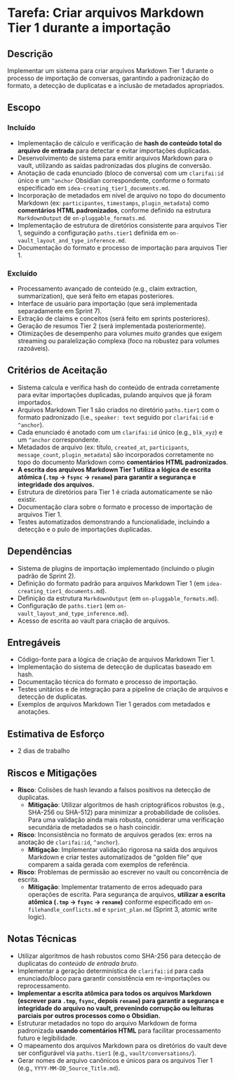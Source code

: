 # Tarefa: Criar arquivos Markdown Tier 1 durante a importação

## Descrição
Implementar um sistema para criar arquivos Markdown Tier 1 durante o processo de importação de conversas, garantindo a padronização do formato, a detecção de duplicatas e a inclusão de metadados apropriados.

## Escopo

### Incluído
- Implementação de cálculo e verificação de **hash do conteúdo total do arquivo de entrada** para detectar e evitar importações duplicadas.
- Desenvolvimento de sistema para emitir arquivos Markdown para o vault, utilizando as saídas padronizadas dos plugins de conversão.
- Anotação de cada enunciado (bloco de conversa) com um `clarifai:id` único e um `^anchor` Obsidian correspondente, conforme o formato especificado em `idea-creating_tier1_documents.md`.
- Incorporação de metadados em nível de arquivo no topo do documento Markdown (ex: `participantes`, `timestamps`, `plugin_metadata`) como **comentários HTML padronizados**, conforme definido na estrutura `MarkdownOutput` de `on-pluggable_formats.md`.
- Implementação de estrutura de diretórios consistente para arquivos Tier 1, seguindo a configuração `paths.tier1` definida em `on-vault_layout_and_type_inference.md`.
- Documentação do formato e processo de importação para arquivos Tier 1.

### Excluído
- Processamento avançado de conteúdo (e.g., claim extraction, summarization), que será feito em etapas posteriores.
- Interface de usuário para importação (que será implementada separadamente em Sprint 7).
- Extração de claims e conceitos (será feito em sprints posteriores).
- Geração de resumos Tier 2 (será implementada posteriormente).
- Otimizações de desempenho para volumes *muito* grandes que exigem streaming ou paralelização complexa (foco na robustez para volumes razoáveis).

## Critérios de Aceitação
- Sistema calcula e verifica hash do conteúdo de entrada corretamente para evitar importações duplicadas, pulando arquivos que já foram importados.
- Arquivos Markdown Tier 1 são criados no diretório `paths.tier1` com o formato padronizado (i.e., `speaker: text` seguido por `clarifai:id` e `^anchor`).
- Cada enunciado é anotado com um `clarifai:id` único (e.g., `blk_xyz`) e um `^anchor` correspondente.
- Metadados de arquivo (ex: título, `created_at`, `participants`, `message_count`, `plugin_metadata`) são incorporados corretamente no topo do documento Markdown como **comentários HTML padronizados**.
- **A escrita dos arquivos Markdown Tier 1 utiliza a lógica de escrita atômica (`.tmp` -> `fsync` -> `rename`) para garantir a segurança e integridade dos arquivos.**
- Estrutura de diretórios para Tier 1 é criada automaticamente se não existir.
- Documentação clara sobre o formato e processo de importação de arquivos Tier 1.
- Testes automatizados demonstrando a funcionalidade, incluindo a detecção e o pulo de importações duplicadas.

## Dependências
- Sistema de plugins de importação implementado (incluindo o plugin padrão de Sprint 2).
- Definição do formato padrão para arquivos Markdown Tier 1 (em `idea-creating_tier1_documents.md`).
- Definição da estrutura `MarkdownOutput` (em `on-pluggable_formats.md`).
- Configuração de `paths.tier1` (em `on-vault_layout_and_type_inference.md`).
- Acesso de escrita ao vault para criação de arquivos.

## Entregáveis
- Código-fonte para a lógica de criação de arquivos Markdown Tier 1.
- Implementação do sistema de detecção de duplicatas baseado em hash.
- Documentação técnica do formato e processo de importação.
- Testes unitários e de integração para a pipeline de criação de arquivos e detecção de duplicatas.
- Exemplos de arquivos Markdown Tier 1 gerados com metadados e anotações.

## Estimativa de Esforço
- 2 dias de trabalho

## Riscos e Mitigações
- **Risco**: Colisões de hash levando a falsos positivos na detecção de duplicatas.
  - **Mitigação**: Utilizar algoritmos de hash criptográficos robustos (e.g., SHA-256 ou SHA-512) para minimizar a probabilidade de colisões. Para uma validação ainda mais robusta, considerar uma verificação secundária de metadados se o hash coincidir.
- **Risco**: Inconsistência no formato de arquivos gerados (ex: erros na anotação de `clarifai:id`, `^anchor`).
  - **Mitigação**: Implementar validação rigorosa na saída dos arquivos Markdown e criar testes automatizados de "golden file" que comparem a saída gerada com exemplos de referência.
- **Risco**: Problemas de permissão ao escrever no vault ou concorrência de escrita.
  - **Mitigação**: Implementar tratamento de erros adequado para operações de escrita. Para segurança de arquivos, **utilizar a escrita atômica (`.tmp` -> `fsync` -> `rename`)** conforme especificado em `on-filehandle_conflicts.md` e `sprint_plan.md` (Sprint 3, atomic write logic).

## Notas Técnicas
- Utilizar algoritmos de hash robustos como SHA-256 para detecção de duplicatas do *conteúdo de entrada bruto*.
- Implementar a geração determinística de `clarifai:id` para cada enunciado/bloco para garantir consistência em re-importações ou reprocessamento.
- **Implementar a escrita atômica para todos os arquivos Markdown (escrever para `.tmp`, `fsync`, depois `rename`) para garantir a segurança e integridade do arquivo no vault, prevenindo corrupção ou leituras parciais por outros processos como o Obsidian.**
- Estruturar metadados no topo do arquivo Markdown de forma padronizada **usando comentários HTML** para facilitar processamento futuro e legibilidade.
- O mapeamento dos arquivos Markdown para os diretórios do vault deve ser configurável via `paths.tier1` (e.g., `vault/conversations/`).
- Gerar nomes de arquivo canônicos e únicos para os arquivos Tier 1 (e.g., `YYYY-MM-DD_Source_Title.md`).

